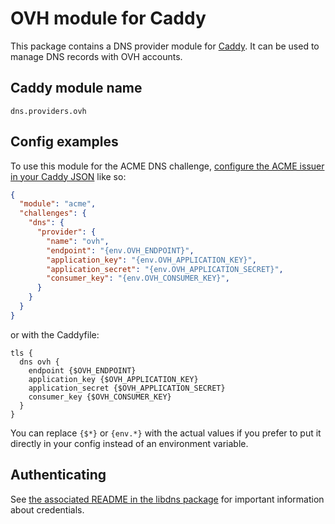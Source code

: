 # OVH module for Caddy

This package contains a DNS provider module for [Caddy](https://github.com/caddyserver/caddy). It can be used to manage DNS records with OVH accounts.

## Caddy module name

```
dns.providers.ovh
```

## Config examples

To use this module for the ACME DNS challenge, [configure the ACME issuer in your Caddy JSON](https://caddyserver.com/docs/json/apps/tls/automation/policies/issuer/acme/) like so:

```json
{
  "module": "acme",
  "challenges": {
    "dns": {
      "provider": {
        "name": "ovh",
        "endpoint": "{env.OVH_ENDPOINT}",
        "application_key": "{env.OVH_APPLICATION_KEY}",
        "application_secret": "{env.OVH_APPLICATION_SECRET}",
        "consumer_key": "{env.OVH_CONSUMER_KEY}",
      }
    }
  }
}
```

or with the Caddyfile:

```
tls {
  dns ovh {
    endpoint {$OVH_ENDPOINT}
    application_key {$OVH_APPLICATION_KEY}
    application_secret {$OVH_APPLICATION_SECRET}
    consumer_key {$OVH_CONSUMER_KEY}
  }
}
```

You can replace `{$*}` or `{env.*}` with the actual values if you prefer to put it directly in your config instead of an environment variable.

## Authenticating

See [the associated README in the libdns package](https://github.com/libdns/ovh#authenticating) for important information about credentials.
